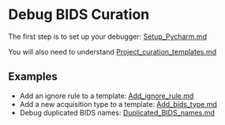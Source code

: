 # Debug BIDS Curation

The first step is to set up your debugger:  [Setup\_Pycharm.md](Setup_Pycharm.md)

You will also need to understand [Project\_curation\_templates.md](Project_curation_templates.md)

## Examples

- Add an ignore rule to a template: [Add\_ignore\_rule.md](Add_ignore_rule.md)
- Add a new acquisition type to a template: [Add_bids_type.md](Add_bids_type.md)
- Debug duplicated BIDS names: [Duplicated_BIDS_names.md](Duplicated_BIDS_names.md)
